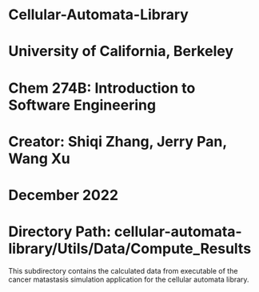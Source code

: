 # Cellular-Automata-Library
# University of California, Berkeley
# Chem 274B: Introduction to Software Engineering
# Creator: Shiqi Zhang, Jerry Pan, Wang Xu
# December 2022
# Directory Path: cellular-automata-library/Utils/Data/Compute_Results

 This subdirectory contains the calculated data from
 executable of the cancer matastasis simulation application for the
 cellular automata library.